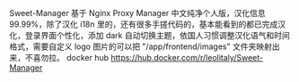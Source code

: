Sweet-Manager 基于 Nginx Proxy Manager 中文纯净个人版，汉化信息 99.99%，除了汉化 i18n 里的，还有很多手搓代码的，基本能看到的都已完成汉化，登录界面个性化，添加 dark 自动切换主题，依国人习惯调整汉化语气和时间格式，需要自定义 logo 图片的可以把 "/app/frontend/images" 文件夹映射出来，不喜勿拉。
docker hub
https://hub.docker.com/r/leolitaly/Sweet-Manager
